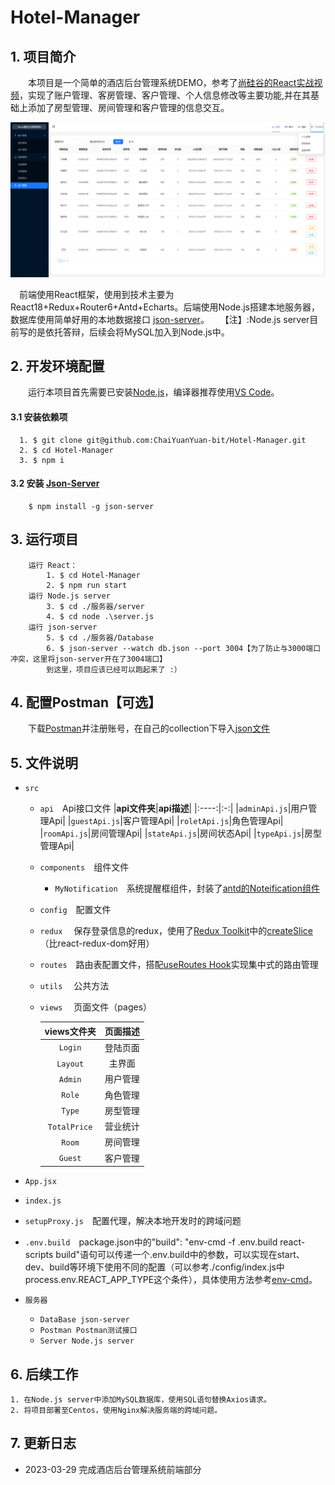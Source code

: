 # **Hotel-Manager**
## **1. 项目简介**
&emsp;&emsp;本项目是一个简单的酒店后台管理系统DEMO，参考了[尚硅谷的React实战视频](https://www.bilibili.com/video/BV1HM41127ts?p=1&vd_source=b663bb0bb5b26e2d0fa24f08657f6478)，实现了账户管理、客房管理、客户管理、个人信息修改等主要功能,并在其基础上添加了房型管理、房间管理和客户管理的信息交互。

![项目预览](./images/demo.png)

 &emsp;前端使用React框架，使用到技术主要为React18+Redux+Router6+Antd+Echarts。后端使用Node.js搭建本地服务器，数据库使用简单好用的本地数据接口 [json-server](https://github.com/typicode/json-server)。
&emsp;【注】:Node.js server目前写的是依托答辩，后续会将MySQL加入到Node.js中。

## **2. 开发环境配置**
&emsp;&emsp;运行本项目首先需要已安装[Node.js](https://nodejs.org/en)，编译器推荐使用[VS Code](https://code.visualstudio.com/)。
#### **3.1 安装依赖项** 
      1. $ git clone git@github.com:ChaiYuanYuan-bit/Hotel-Manager.git
      2. $ cd Hotel-Manager
      3. $ npm i
#### **3.2 安装 [Json-Server]()**
        $ npm install -g json-server
## **3. 运行项目**
        运行 React：
            1. $ cd Hotel-Manager
            2. $ npm run start
        运行 Node.js server
            3. $ cd ./服务器/server
            4. $ cd node .\server.js
        运行 json-server
            5. $ cd ./服务器/Database
            6. $ json-server --watch db.json --port 3004【为了防止与3000端口冲突，这里将json-server开在了3004端口】
            到这里，项目应该已经可以跑起来了 :）
## **4. 配置Postman【可选】**
&emsp;&emsp;下载[Postman](https://www.postman.com/)并注册账号，在自己的collection下导入[json文件](./服务器/Postman)

## **5. 文件说明**
- `src`
  
  - `api`&emsp;Api接口文件
    |**api文件夹**|**api描述**|
    |:----:|:-:|
    |`adminApi.js`|用户管理Api|
    |`guestApi.js`|客户管理Api|
    |`roletApi.js`|角色管理Api|
    |`roomApi.js`|房间管理Api|
    |`stateApi.js`|房间状态Api|
    |`typeApi.js`|房型管理Api|
  
  - `components`&emsp;组件文件
    
    - `MyNotification`&emsp;系统提醒框组件，封装了[antd的Noteification组件](https://ant.design/components/notification-cn#notificationconfig)
  - `config`&emsp;配置文件
  - `redux` &emsp;保存登录信息的redux，使用了[Redux Toolkit](https://redux-toolkit.js.org/)中的[createSlice](https://redux-toolkit.js.org/api/createSlice)（比react-redux-dom好用）
  - `routes`&emsp;路由表配置文件，搭配[useRoutes Hook](https://reactrouter.com/en/main/hooks/use-routes#useroutes)实现集中式的路由管理
  - `utils`  &emsp;公共方法
  - `views` &emsp;页面文件（pages）
    
    |**views文件夹**|**页面描述**|
    |:----:|:-:|
    |`Login`|登陆页面|
    |`Layout`|主界面|
    |`Admin`|用户管理|
    |`Role`|角色管理|
    |`Type`|房型管理|
    |`TotalPrice`|营业统计|
    |`Room`|房间管理|
    |`Guest`|客户管理|
- `App.jsx`
- `index.js`
- `setupProxy.js`&emsp;配置代理，解决本地开发时的跨域问题
- `.env.build`&emsp;package.json中的"build": "env-cmd -f .env.build react-scripts build"语句可以传递一个.env.build中的参数，可以实现在start、dev、build等环境下使用不同的配置（可以参考./config/index.js中process.env.REACT_APP_TYPE这个条件），具体使用方法参考[env-cmd](https://www.gingerdoc.com/tutorials/nodejs-take-command-with-env-cmd)。
- `服务器`
  
  - `DataBase json-server`
  - `Postman Postman测试接口`
  - `Server Node.js server`
## **6. 后续工作**
    1. 在Node.js server中添加MySQL数据库，使用SQL语句替换Axios请求。
    2. 将项目部署至Centos，使用Nginx解决服务端的跨域问题。
## **7. 更新日志**
- 2023-03-29 完成酒店后台管理系统前端部分